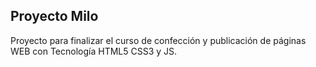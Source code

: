 ## Proyecto Milo

Proyecto para finalizar el curso de confección y publicación de páginas WEB con Tecnología HTML5 CSS3 y JS.